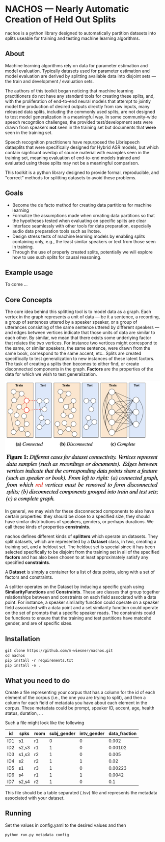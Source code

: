 # NACHOS — Nearly Automatic Creation of Held Out Splits
nachos is a python library designed to automatically partition datasets into
splits useable for training and testing machine learning algorithms. 

## About
Machine learning algorithms rely on data for parameter estimation and model
evaluation. Typically datasets used for parameter estimation and model
evaluation are derived by splitting available data into disjoint sets — the
train and development / evaluation sets. 

The authors of this toolkit began noticing that machine learning practitioners
do not have any standard tools for creating these splits, and, with the
proliferation of end-to-end neural models that attempt to jointly model
the production of desired outputs directly from raw inputs, many released
data splits, including the commonly used splits, are not designed to test model
generalization in a meaningful way. In some community-wide speech recogntiion
challenges, the provided test/development sets were drawn from speakers **not**
seen in the training set but documents that **were** seen in the training set.

Speech recognition practitioners have repurposed the Librispeech datasplits
that were specifically designed for Hybrid ASR models, but which contain
signficant overlap of source material with examples seen in the training set,
meaning evaluation of end-to-end models trained and evaluated using these splits
may not be a meaningful comparison.

This toolkit is a python library designed to provide formal, reproducible, and
"correct" methods for splitting datasets to avoid these problems. 

## Goals
- Become the de facto method for creating data partitions for machine learning
- Formalize the assumptions made when creating data partitions so that the
  hypotheses tested when evaluating on specific splits are clear
- Interface seamlessly with other tools for data preparation, especially audio
  data preparation tools such as lhotse.
- Design stress tests of machine learning models by enabling splits containing
  only, e.g., the least similar speakers or text from those seen in training. 
- Through the use of properly created splits, potentially we will explore
  how to use such splits for causal reasoning.

## Example usage

To come ...

## Core Concepts

The core idea behind this splitting tool is to model data as a graph. Each
vertex in the graph represents a unit of data — be it a sentence, a recording,
a group of sentences uttered by a speaker speaker, or a group of utterances
consisting of the same sentence uttered by different speakers — and edges
between vertices indicate that those units of data are similar to each other.
By similar, we mean that there exists some underlying factor that relates the
two vertices. For instance two vertices might correspond to the same, or
similar speakers, the same sentence, were drawn from the same book, correspond
to the same accent, etc.. Splits are created specifically to test
generalization to new instances of these latent factors.  The task of creating
a splits then becomes to either find, or create disconnected components in the
graph. **Factors** are the properties of the data for which we wish to test
generalization.

![nachos graphs](nachos_graphs.png)

In general, we may wish for these disconnected components to also have certain
properties: they should be close to a specified size, they should have similar
distributions of speakers, genders, or perhaps durations. We call these kinds of
properties **constraints**.

nachos defines different kinds of **splitters** which operate on datasets. They
split datasets, which are represented by a **Dataset** class, in two, creating
a training set, and a heldout set. The heldout set is special since it has been
selected specifically to be disjoint from the training set in all of the
specified **factors** and has also been chosen to at least approximately satisfy
any specified **constraints**.

A **Dataset** is simply a container for a list of data points, along with a set
of factors and constraints.

A splitter operates on the Dataset by inducing a specific graph using
**SimilarityFunctions** and **Constraints**. These are classes that group
together relationships between and constraints on each field associated with a
data point. For instance, a speaker similarity function could operate on a
speaker field associated with a data point and a set similarity function could
operate on the set of prompts that a specific speaker reads. The constraints
could be functions to ensure that the training and test partitions have matcehd
gender, and are of specific sizes.

## Installation
```
git clone https://github.com/m-wiesner/nachos.git
cd nachos 
pip install -r requirements.txt
pip install -e . 
```
## What you need to do

Create a file representing your corpus that has a column for the id of each
element of the corpus (i.e., the one you are trying to split), and then a
column for each field of metadata you have about each element in the corpus.
These metadata could be prompt, speaker ID, accent, age, health status, duration, ...

Such a file might look like the following

|id|spks|room|subj_gender|intv_gender|data_fraction|
|---|---|---|---|---|---|
|ID1|s1|r1|0|0|0.002|
|ID2|s2,s3|r1|1|0|0.00102|
|ID3|s1,s3|r2|1|0|0.005|
|ID4|s2|r2|1|1|0.02|
|ID5|s1|r3|1|0|0.00223|
|ID6|s4|r1|1|1|0.0042|
|ID7|s2,s4|r2|1|0|0.1|

This file should be a table separated (.tsv) file and represents the metadata
associated with your dataset.

## Running

Set the values in config.yaml to the desired values and then

```
python run.py metadata config
```
